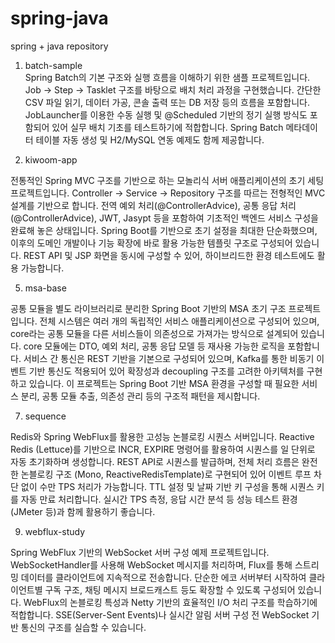 # spring-java
spring + java repository

1. batch-sample<br>
  Spring Batch의 기본 구조와 실행 흐름을 이해하기 위한 샘플 프로젝트입니다.
  Job → Step → Tasklet 구조를 바탕으로 배치 처리 과정을 구현했습니다.
  간단한 CSV 파일 읽기, 데이터 가공, 콘솔 출력 또는 DB 저장 등의 흐름을 포함합니다.
  JobLauncher를 이용한 수동 실행 및 @Scheduled 기반의 정기 실행 방식도 포함되어 있어 실무 배치 기초를 테스트하기에 적합합니다.
  Spring Batch 메타데이터 테이블 자동 생성 및 H2/MySQL 연동 예제도 함께 제공합니다.

3. kiwoom-app

  전통적인 Spring MVC 구조를 기반으로 하는 모놀리식 서버 애플리케이션의 초기 세팅 프로젝트입니다.
  Controller → Service → Repository 구조를 따르는 전형적인 MVC 설계를 기반으로 합니다.
  전역 예외 처리(@ControllerAdvice), 공통 응답 처리(@ControllerAdvice), JWT, Jasypt 등을 포함하여 기초적인 백엔드 서비스 구성을 완료해 놓은 상태입니다.
  Spring Boot를 기반으로 초기 설정을 최대한 단순화했으며, 이후의 도메인 개발이나 기능 확장에 바로 활용 가능한 템플릿 구조로 구성되어 있습니다.
  REST API 및 JSP 화면을 동시에 구성할 수 있어, 하이브리드한 환경 테스트에도 활용 가능합니다.

5. msa-base

  공통 모듈을 별도 라이브러리로 분리한 Spring Boot 기반의 MSA 초기 구조 프로젝트입니다.
  전체 시스템은 여러 개의 독립적인 서비스 애플리케이션으로 구성되어 있으며, core라는 공통 모듈을 다른 서비스들이 의존성으로 가져가는 방식으로 설계되어 있습니다.
  core 모듈에는 DTO, 예외 처리, 공통 응답 모델 등 재사용 가능한 로직을 포함합니다.
  서비스 간 통신은 REST 기반을 기본으로 구성되어 있으며, Kafka를 통한 비동기 이벤트 기반 통신도 적용되어 있어 확장성과 decoupling 구조를 고려한 아키텍처를 구현하고 있습니다.
  이 프로젝트는 Spring Boot 기반 MSA 환경을 구성할 때 필요한 서비스 분리, 공통 모듈 추출, 의존성 관리 등의 구조적 패턴을 제시합니다.

7. sequence

  Redis와 Spring WebFlux를 활용한 고성능 논블로킹 시퀀스 서버입니다.
  Reactive Redis (Lettuce)를 기반으로 INCR, EXPIRE 명령어를 활용하여 시퀀스를 일 단위로 자동 초기화하며 생성합니다.
  REST API로 시퀀스를 발급하며, 전체 처리 흐름은 완전한 논블로킹 구조 (Mono, ReactiveRedisTemplate)로 구현되어 있어 이벤트 루프 차단 없이 수만 TPS 처리가 가능합니다.
  TTL 설정 및 날짜 기반 키 구성을 통해 시퀀스 키를 자동 만료 처리합니다.
  실시간 TPS 측정, 응답 시간 분석 등 성능 테스트 환경(JMeter 등)과 함께 활용하기 좋습니다.

9. webflux-study

  Spring WebFlux 기반의 WebSocket 서버 구성 예제 프로젝트입니다.
  WebSocketHandler를 사용해 WebSocket 메시지를 처리하며, Flux를 통해 스트리밍 데이터를 클라이언트에 지속적으로 전송합니다.
  단순한 에코 서버부터 시작하여 클라이언트별 구독 구조, 채팅 메시지 브로드캐스트 등도 확장할 수 있도록 구성되어 있습니다.
  WebFlux의 논블로킹 특성과 Netty 기반의 효율적인 I/O 처리 구조를 학습하기에 적합합니다.
  SSE(Server-Sent Events)나 실시간 알림 서버 구성 전 WebSocket 기반 통신의 구조를 실습할 수 있습니다.
